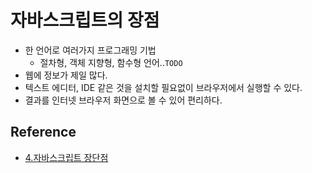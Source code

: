 # 자바스크립트의 장점  
- 한 언어로 여러가지 프로그래밍 기법
    - 절차형, 객체 지향형, 함수형 언어..`TODO`
- 웹에 정보가 제일 많다.
- 텍스트 에디터, IDE 같은 것을 설치할 필요없이 브라우저에서 실행할 수 있다.
- 결과를 인터넷 브라우저 화면으로 볼 수 있어 편리하다.

Reference
--
- [4.자바스크립트 장단점](http://www.deadfire.net/jscript/jscript04.html)
